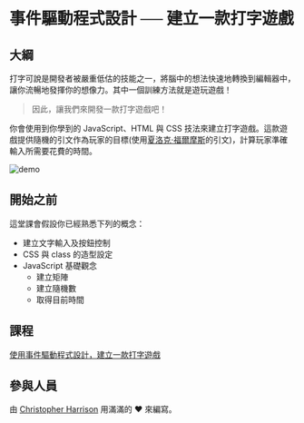 # 事件驅動程式設計 ── 建立一款打字遊戲

## 大綱

打字可說是開發者被嚴重低估的技能之一，將腦中的想法快速地轉換到編輯器中，讓你流暢地發揮你的想像力。其中一個訓練方法就是遊玩遊戲！

> 因此，讓我們來開發一款打字遊戲吧！

你會使用到你學到的 JavaScript、HTML 與 CSS 技法來建立打字遊戲。這款遊戲提供隨機的引文作為玩家的目標(使用[夏洛克·福爾摩斯](https://zh.wikipedia.org/wiki/%E6%AD%87%E6%B4%9B%E5%85%8B%C2%B7%E7%A6%8F%E5%B0%94%E6%91%A9%E6%96%AF)的引文)，計算玩家準確輸入所需要花費的時間。

![demo](../images/demo.gif)

## 開始之前

這堂課會假設你已經熟悉下列的概念：

- 建立文字輸入及按鈕控制
- CSS 與 class 的造型設定
- JavaScript 基礎觀念
  - 建立矩陣
  - 建立隨機數
  - 取得目前時間

## 課程

[使用事件驅動程式設計，建立一款打字遊戲](../typing-game/translations/README.zh-tw.md)

## 參與人員

由 [Christopher Harrison](http://www.twitter.com/geektrainer) 用滿滿的 ♥️ 來編寫。
